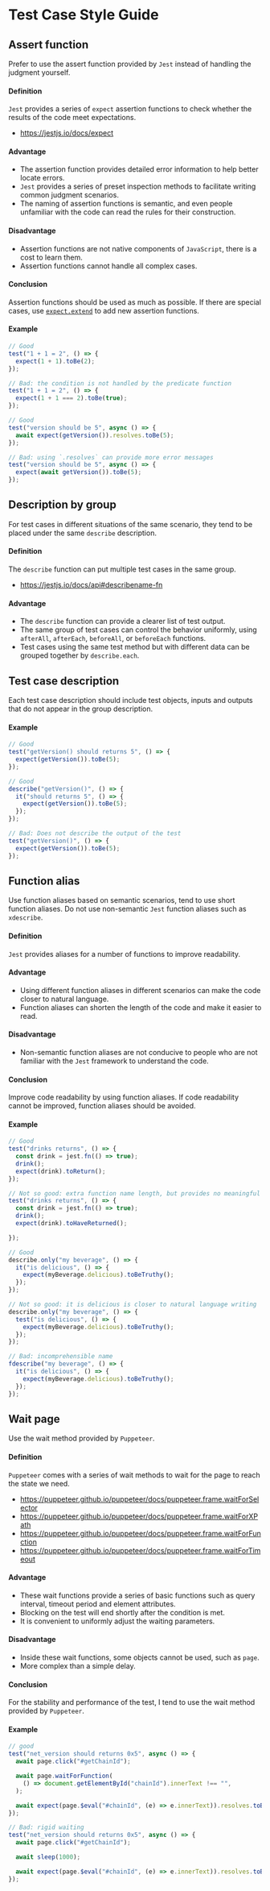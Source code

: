 # Test Case Style Guide

## Assert function

Prefer to use the assert function provided by `Jest` instead of handling the judgment yourself.

#### Definition

`Jest` provides a series of `expect` assertion functions to check whether the results of the code meet expectations.
* https://jestjs.io/docs/expect

#### Advantage

- The assertion function provides detailed error information to help better locate errors.
- `Jest` provides a series of preset inspection methods to facilitate writing common judgment scenarios.
- The naming of assertion functions is semantic, and even people unfamiliar with the code can read the rules for their construction.

#### Disadvantage

- Assertion functions are not native components of `JavaScript`, there is a cost to learn them.
- Assertion functions cannot handle all complex cases.

#### Conclusion

Assertion functions should be used as much as possible. If there are special cases, use [`expect.extend`](https://jestjs.io/docs/expect#expectextendmatchers) to add new assertion functions.

#### Example

```javascript
// Good
test("1 + 1 = 2", () => {
  expect(1 + 1).toBe(2);
});

// Bad: the condition is not handled by the predicate function
test("1 + 1 = 2", () => {
  expect(1 + 1 === 2).toBe(true);
});

// Good
test("version should be 5", async () => {
  await expect(getVersion()).resolves.toBe(5);
});

// Bad: using `.resolves` can provide more error messages
test("version should be 5", async () => {
  expect(await getVersion()).toBe(5);
});
```

## Description by group

For test cases in different situations of the same scenario, they tend to be placed under the same `describe` description.

#### Definition

The `describe` function can put multiple test cases in the same group.
* https://jestjs.io/docs/api#describename-fn

#### Advantage

- The `describe` function can provide a clearer list of test output.
- The same group of test cases can control the behavior uniformly, using `afterAll`, `afterEach`, `beforeAll`, or `beforeEach` functions.
- Test cases using the same test method but with different data can be grouped together by `describe.each`.

## Test case description

Each test case description should include test objects, inputs and outputs that do not appear in the group description.

#### Example

```javascript
// Good
test("getVersion() should returns 5", () => {
  expect(getVersion()).toBe(5);
});

// Good
describe("getVersion()", () => {
  it("should returns 5", () => {
    expect(getVersion()).toBe(5);
  });
});

// Bad: Does not describe the output of the test
test("getVersion()", () => {
  expect(getVersion()).toBe(5);
});
```

## Function alias

Use function aliases based on semantic scenarios, tend to use short function aliases. Do not use non-semantic `Jest` function aliases such as `xdescribe`.

#### Definition

`Jest` provides aliases for a number of functions to improve readability.

#### Advantage

- Using different function aliases in different scenarios can make the code closer to natural language.
- Function aliases can shorten the length of the code and make it easier to read.

#### Disadvantage

- Non-semantic function aliases are not conducive to people who are not familiar with the `Jest` framework to understand the code.

#### Conclusion

Improve code readability by using function aliases. If code readability cannot be improved, function aliases should be avoided.

#### Example

```javascript
// Good
test("drinks returns", () => {
  const drink = jest.fn(() => true);
  drink();
  expect(drink).toReturn();
});

// Not so good: extra function name length, but provides no meaningful information
test("drinks returns", () => {
  const drink = jest.fn(() => true);
  drink();
  expect(drink).toHaveReturned();

});

// Good
describe.only("my beverage", () => {
  it("is delicious", () => {
    expect(myBeverage.delicious).toBeTruthy();
  });
});

// Not so good: it is delicious is closer to natural language writing
describe.only("my beverage", () => {
  test("is delicious", () => {
    expect(myBeverage.delicious).toBeTruthy();
  });
});

// Bad: incomprehensible name
fdescribe("my beverage", () => {
  it("is delicious", () => {
    expect(myBeverage.delicious).toBeTruthy();
  });
});
```

## Wait page

Use the wait method provided by `Puppeteer`.

#### Definition

`Puppeteer` comes with a series of wait methods to wait for the page to reach the state we need.

* https://puppeteer.github.io/puppeteer/docs/puppeteer.frame.waitForSelector
* https://puppeteer.github.io/puppeteer/docs/puppeteer.frame.waitForXPath
* https://puppeteer.github.io/puppeteer/docs/puppeteer.frame.waitForFunction
* https://puppeteer.github.io/puppeteer/docs/puppeteer.frame.waitForTimeout

#### Advantage

- These wait functions provide a series of basic functions such as query interval, timeout period and element attributes.
- Blocking on the test will end shortly after the condition is met.
- It is convenient to uniformly adjust the waiting parameters.

#### Disadvantage

- Inside these wait functions, some objects cannot be used, such as `page`.
- More complex than a simple delay.

#### Conclusion

For the stability and performance of the test, I tend to use the wait method provided by `Puppeteer`.

#### Example

```javascript
// good
test("net_version should returns 0x5", async () => {
  await page.click("#getChainId");

  await page.waitForFunction(
    () => document.getElementById("chainId").innerText !== "",
  );

  await expect(page.$eval("#chainId", (e) => e.innerText)).resolves.toBe("0x5");
});

// Bad: rigid waiting
test("net_version should returns 0x5", async () => {
  await page.click("#getChainId");

  await sleep(1000);

  await expect(page.$eval("#chainId", (e) => e.innerText)).resolves.toBe("0x5");
});
```
